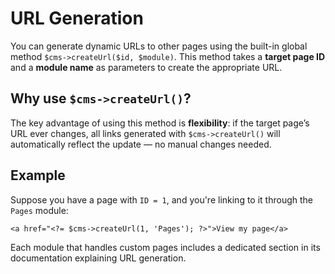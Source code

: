 URL Generation
=====
You can generate dynamic URLs to other pages using the built-in global method `$cms->createUrl($id, $module)`. This method takes a **target page ID** and a **module name** as parameters to create the appropriate URL.

## Why use `$cms->createUrl()`?

The key advantage of using this method is **flexibility**: if the target page’s URL ever changes, all links generated with `$cms->createUrl()` will automatically reflect the update — no manual changes needed.

## Example
Suppose you have a page with `ID = 1`, and you're linking to it through the `Pages` module:

    <a href="<?= $cms->createUrl(1, 'Pages'); ?>">View my page</a>

Each module that handles custom pages includes a dedicated section in its documentation explaining URL generation.